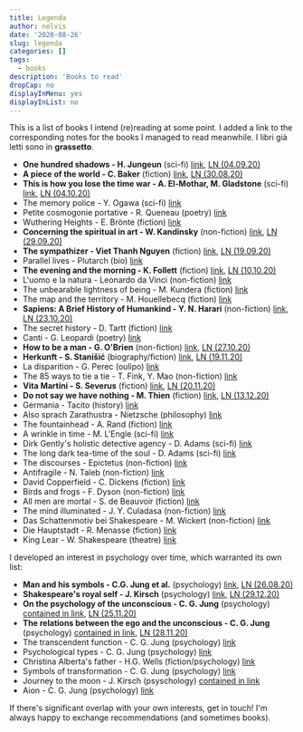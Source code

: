 ```yaml
---
title: Legenda
author: nelvis
date: '2020-08-26'
slug: legenda
categories: []
tags:
  - books
description: 'Books to read'
dropCap: no
displayInMenu: yes
displayInList: no
---
```


This is a list of books I intend (re)reading at some point. I added a link to the corresponding notes for the books I managed to read meanwhile. I libri già letti sono in **grassetto**.

* **One hundred shadows - H. Jungeun** (sci-fi) [link](https://www.goodreads.com/book/show/30967023-one-hundred-shadows), [LN (04.09.20)](https://naelvis.github.io/refactored-happiness/posts/one-hundred-shadows-h-jungeun/)
* **A piece of the world - C. Baker** (fiction) [link](https://www.goodreads.com/book/show/30255942-a-piece-of-the-world), [LN (30.08.20)](https://naelvis.github.io/refactored-happiness/posts/a-piece-of-the-world-c-baker/)
* **This is how you lose the time war - A. El-Mothar, M. Gladstone** (sci-fi) [link](https://www.goodreads.com/book/show/43352954-this-is-how-you-lose-the-time-war), [LN (04.10.20)](https://naelvis.github.io/refactored-happiness/posts/this-is-how-you-lose-the-time-war-a-el-mohtar-m-gladstone/)
* The memory police - Y. Ogawa (sci-fi) [link](https://www.goodreads.com/book/show/37004370-the-memory-police)
* Petite cosmogonie portative - R. Queneau (poetry) [link](https://www.goodreads.com/book/show/9671378-piccola-cosmogonia-portatile)
* Wuthering Heights - E. Brönte (fiction) [link](https://www.goodreads.com/book/show/6185.Wuthering_Heights)
* **Concerning the spiritual in art - W. Kandinsky** (non-fiction) [link](https://www.goodreads.com/book/show/857502.Concerning_the_Spiritual_in_Art), [LN (29.09.20)](https://naelvis.github.io/refactored-happiness/posts/concerning-the-spiritual-in-art-w-kandinskij/)
* **The sympathizer - Viet Thanh Nguyen** (fiction) [link](https://www.goodreads.com/book/show/23168277-the-sympathizer), [LN (19.09.20)](https://naelvis.github.io/refactored-happiness/posts/the-sympathizer-viet-thanh-nguyen/)
* Parallel lives - Plutarch (bio) [link](https://www.goodreads.com/book/show/3679100-parallel-lives)
* **The evening and the morning - K. Follett** (fiction) [link](https://www.goodreads.com/book/show/49239093-the-evening-and-the-morning), [LN (10.10.20)](https://naelvis.github.io/refactored-happiness/posts/the-evening-and-the-morning-k-follett/)
* L'uomo e la natura - Leonardo da Vinci (non-fiction) [link](https://www.goodreads.com/book/show/27856484-l-uomo-e-la-natura)
* The unbearable lightness of being - M. Kundera (fiction) [link](https://www.goodreads.com/book/show/9717.The_Unbearable_Lightness_of_Being)
* The map and the territory -  M. Houellebecq (fiction) [link](https://www.goodreads.com/da/book/show/11744709-the-map-and-the-territory)
* **Sapiens: A Brief History of Humankind - Y. N. Harari** (non-fiction) [link](https://www.goodreads.com/book/show/23692271-sapiens), [LN (23.10.20)](https://naelvis.github.io/refactored-happiness/posts/sapiens-y-n-harari)
* The secret history - D. Tartt (fiction) [link](https://www.goodreads.com/book/show/29044.The_Secret_History)
* Canti - G. Leopardi (poetry) [link](https://www.goodreads.com/book/show/7960968-canti)
* **How to be a man - G. O'Brien** (non-fiction) [link](https://www.goodreads.com/book/show/9186359-how-to-be-a-man), [LN (27.10.20)](https://naelvis.github.io/refactored-happiness/posts/how-to-be-a-man-g-o-brien)
* **Herkunft - S. Stanišić** (biography/fiction) [link](https://www.goodreads.com/en/book/show/44429051-herkunft), [LN (19.11.20)](https://naelvis.github.io/refactored-happiness/posts/herkunft-s-stanišić/)
* La disparition - G. Perec (oulipo) [link](https://www.goodreads.com/book/show/28294.A_Void)
* The 85 ways to tie a tie - T. Fink, Y. Mao (non-fiction) [link](https://www.goodreads.com/book/show/1535620.The_85_ways_to_tie_a_tie)
* **Vita Martini - S. Severus** (fiction) [link](https://www.goodreads.com/book/show/25346297-the-life-of-saint-martin), [LN (20.11.20)](https://naelvis.github.io/refactored-happiness/posts/the-life-of-saint-martin-s-severus/)
* **Do not say we have nothing - M. Thien** (fiction) [link](https://www.goodreads.com/book/show/31549906-do-not-say-we-have-nothing), [LN (13.12.20)](https://naelvis.github.io/refactored-happiness/posts/do-not-say-we-have-nothing-m-thien/)
* Germania - Tacito (history) [link](https://www.goodreads.com/book/show/29445223-germania)
* Also sprach Zarathustra - Nietzsche (philosophy) [link](https://www.goodreads.com/book/show/55805236-also-sprach-zarathustra)
* The fountainhead - A. Rand (fiction) [link](https://www.goodreads.com/book/show/2122.The_Fountainhead)
* A wrinkle in time - M. L'Engle (sci-fi) [link](https://www.goodreads.com/book/show/33574273-a-wrinkle-in-time)
* Dirk Gently's holistic detective agency - D. Adams (sci-fi) [link](https://www.goodreads.com/book/show/365.Dirk_Gently_s_Holistic_Detective_Agency)
* The long dark tea-time of the soul - D. Adams (sci-fi) [link](https://www.goodreads.com/book/show/357.The_Long_Dark_Tea_Time_of_the_Soul)
* The discourses - Epictetus (non-fiction) [link](https://www.goodreads.com/book/show/1045017.The_Discourses)
* Antifragile - N. Taleb (non-fiction) [link](https://www.goodreads.com/book/show/13530973-antifragile)
* David Copperfield - C. Dickens (fiction) [link](https://www.goodreads.com/book/show/58696.David_Copperfield)
* Birds and frogs - F. Dyson (non-fiction) [link](https://www.ams.org/notices/200902/rtx090200212p.pdf)
* All men are mortal - S. de Beauvoir (fiction) [link](https://www.goodreads.com/book/show/152057.All_Men_Are_Mortal)
* The mind illuminated - J. Y. Culadasa (non-fiction) [link](https://www.goodreads.com/book/show/25942786-the-mind-illuminated)
* Das Schattenmotiv bei Shakespeare - M. Wickert (non-fiction) [link](https://www.degruyter.com/view/journals/angl/71/Jahresband/article-p274.xml?language=en)
* Die Hauptstadt - R. Menasse (fiction) [link](https://www.goodreads.com/book/show/35969335-die-hauptstadt)
* King Lear - W. Shakespeare (theatre) [link](https://www.goodreads.com/book/show/12938.King_Lear)

I developed an interest in psychology over time, which warranted its own list:

* **Man and his symbols - C.G. Jung et al.** (psychology) [link](https://www.goodreads.com/book/show/123632.Man_and_His_Symbols), [LN (26.08.20)](https://naelvis.github.io/refactored-happiness/posts/man-and-his-symbols-c-g-jung-et-al/)
* **Shakespeare's royal self - J. Kirsch** (psychology) [link](https://www.goodreads.com/book/show/4624552-shakespeare-s-royal-self), [LN (29.12.20)](https://naelvis.github.io/refactored-happiness/posts/shakespeare-s-royal-self-j-kirsch)
* **On the psychology of the unconscious - C. G. Jung** (psychology) [contained in link](https://www.goodreads.com/book/show/859808.Two_Essays_on_Analytical_Psychology), [LN (25.11.20)](https://naelvis.github.io/refactored-happiness/posts/on-the-psychology-of-the-unconscious-c-g-jung/)
* **The relations between the ego and the unconscious - C. G. Jung** (psychology) [contained in link](https://www.goodreads.com/book/show/859808.Two_Essays_on_Analytical_Psychology), [LN (28.11.20)](https://naelvis.github.io/refactored-happiness/posts/the-relations-between-the-ego-and-the-unconscious-c-g-jung/)
* The transcendent function - C. G. Jung (psychology) [link](https://www.goodreads.com/book/show/53316802-the-transcendent-function)
* Psychological types - C. G. Jung (psychology) [link](https://www.goodreads.com/book/show/565806.Psychological_Types)
* Christina Alberta's father - H.G. Wells (fiction/psychology) [link](https://www.goodreads.com/book/show/2703158-christina-alberta-s-father)
* Symbols of transformation - C. G. Jung (psychology) [link](https://www.goodreads.com/book/show/114517.Symbols_of_Transformation)
* Journey to the moon - J. Kirsch (psyschology) [contained in link](https://books.google.it/books/about/Studien_zur_analytischen_Psychologie_C_G.html?id=spD_zQEACAAJ)
* Aion - C. G. Jung (psychology) [link](https://www.goodreads.com/book/show/729924.Aion)

If there's significant overlap with your own interests, get in touch! I'm always happy to exchange recommendations (and sometimes books).
